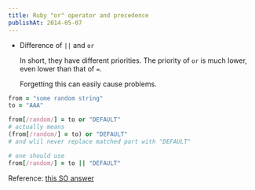```yaml
---
title: Ruby "or" operator and precedence
publishAt: 2014-05-07
---
```


- Difference of `||` and `or`

  In short, they have different priorities.
  The priority of `or` is much lower, even lower than that of `=`.

  Forgetting this can easily cause problems.

```ruby
from = "some random string"
to = "AAA"

from[/random/] = to or "DEFAULT"
# actually means
(from[/random/] = to) or "DEFAULT"
# and wlil never replace matched part with "DEFAULT"

# one should use
from[/random/] = to || "DEFAULT"
```

Reference: [this SO answer](http://stackoverflow.com/a/21060235/327815)
